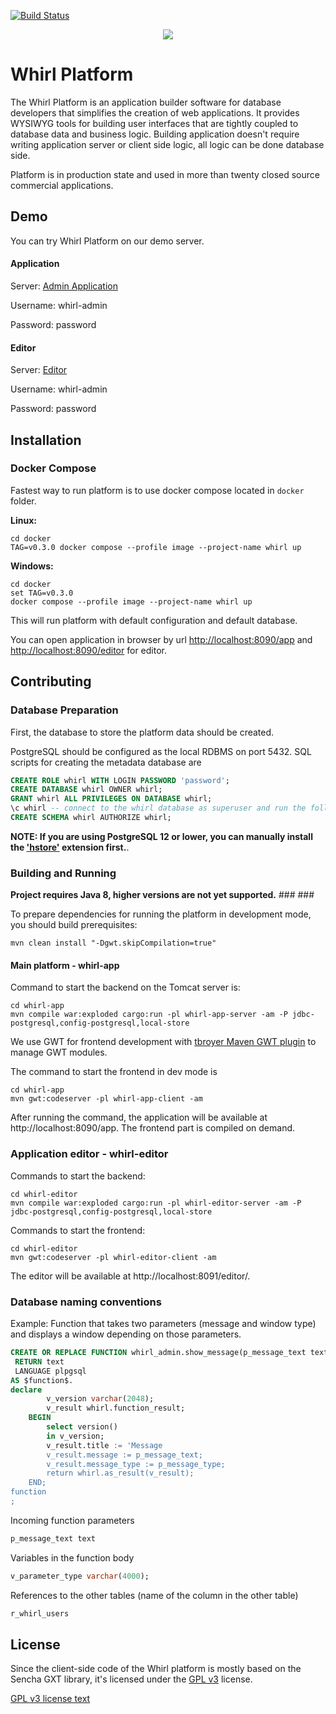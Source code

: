 [![Build Status](https://scrutinizer-ci.com/g/whirlplatform/whirl/badges/build.png?b=master)](https://scrutinizer-ci.com/g/whirlplatform/whirl/build-status/master)

<p style="text-align:center;">
  <img src="logo.png" /><br>
</p>

# Whirl Platform

The Whirl Platform is an application builder software for database developers that simplifies the creation of web applications.
It provides WYSIWYG tools for building user interfaces that are tightly coupled to database data and business logic. Building
application doesn't require writing application server or client side logic, all logic can be done database side.

Platform is in production state and used in more than twenty closed source commercial applications.

## Demo

You can try Whirl Platform on our demo server.

#### Application

Server: [Admin Application](http://demo.whirl-platform.ru/app?application=whirl-admin)

Username: whirl-admin

Password: password

#### Editor

Server: [Editor](http://demo.whirl-platform.ru/editor/)

Username: whirl-admin

Password: password


## Installation

### Docker Compose

Fastest way to run platform is to use docker compose located in `docker` folder.

**Linux:**
```shell
cd docker
TAG=v0.3.0 docker compose --profile image --project-name whirl up
```

**Windows:**
```shell
cd docker
set TAG=v0.3.0
docker compose --profile image --project-name whirl up
```

This will run platform with default configuration and default database.

You can open application in browser by url [http://localhost:8090/app](http://localhost:8080/app) 
and [http://localhost:8090/editor](http://localhost:8080/editor) for editor.


## Contributing

### Database Preparation

First, the database to store the platform data should be created.

PostgreSQL should be configured as the local RDBMS on port 5432. SQL scripts for creating the metadata database are

```sql
CREATE ROLE whirl WITH LOGIN PASSWORD 'password';
CREATE DATABASE whirl OWNER whirl;
GRANT whirl ALL PRIVILEGES ON DATABASE whirl;
\c whirl -- connect to the whirl database as superuser and run the following commands
CREATE SCHEMA whirl AUTHORIZE whirl;
```


**NOTE: If you are using PostgreSQL 12 or lower, you can manually install the ['hstore'](https://www.postgresql.org/docs/current/hstore.html) extension first.**.


### Building and Running

**Project requires Java 8, higher versions are not yet supported.** ### ###

To prepare dependencies for running the platform in development mode, you should build prerequisites:

```shell
mvn clean install "-Dgwt.skipCompilation=true"
```

#### Main platform - whirl-app

Command to start the backend on the Tomcat server is:

```shell
cd whirl-app
mvn compile war:exploded cargo:run -pl whirl-app-server -am -P jdbc-postgresql,config-postgresql,local-store
```

We use GWT for frontend development
with [tbroyer Maven GWT plugin](https://tbroyer.github.io/gwt-maven-plugin/index.html) to manage GWT modules.

The command to start the frontend in dev mode is

```shell
cd whirl-app
mvn gwt:codeserver -pl whirl-app-client -am
```

After running the command, the application will be available at http://localhost:8090/app. The frontend part is compiled
on demand.

### Application editor - whirl-editor

Commands to start the backend:

```shell
cd whirl-editor
mvn compile war:exploded cargo:run -pl whirl-editor-server -am -P jdbc-postgresql,config-postgresql,local-store
```

Commands to start the frontend:

```shell
cd whirl-editor
mvn gwt:codeserver -pl whirl-editor-client -am
```

The editor will be available at http://localhost:8091/editor/.

### Database naming conventions

Example: Function that takes two parameters (message and window type) and displays a window depending on those
parameters.

```sql 
CREATE OR REPLACE FUNCTION whirl_admin.show_message(p_message_text text, p_message_type text)
 RETURN text
 LANGUAGE plpgsql
AS $function$.
declare 
		v_version varchar(2048);
		v_result whirl.function_result;
	BEGIN
		select version()
		in v_version;
		v_result.title := 'Message
		v_result.message := p_message_text;
		v_result.message_type := p_message_type;
		return whirl.as_result(v_result);
	END;
function
;
```

Incoming function parameters

```sql
p_message_text text
```

Variables in the function body

```sql
v_parameter_type varchar(4000);
```

References to the other tables (name of the column in the other table)

```sql
r_whirl_users
```

## License

Since the client-side code of the Whirl platform is mostly based on the Sencha GXT library, it's licensed under the [GPL v3](LICENSE)
license.

[GPL v3 license text](LICENSE)
